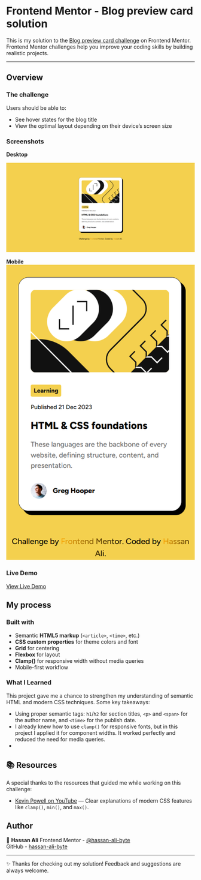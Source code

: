 # Frontend Mentor - Blog preview card solution

This is my solution to the [Blog preview card challenge](https://www.frontendmentor.io/challenges/blog-preview-card-ckPaj01IcS) on Frontend Mentor.  
Frontend Mentor challenges help you improve your coding skills by building realistic projects.

---

## Overview

### The challenge

Users should be able to:

- See hover states for the blog title
- View the optimal layout depending on their device’s screen size

### Screenshots

**Desktop**

![Desktop Screenshot](design/desktop-version.png)

**Mobile**  
![Mobile Screenshot](design/mobile-version.png)

### Live Demo

[View Live Demo](https://hassan-ali-byte.github.io/blog-preview-card-main/)

## My process

### Built with

- Semantic **HTML5 markup** (`<article>`, `<time>`, etc.)
- **CSS custom properties** for theme colors and font
- **Grid** for centering
- **Flexbox** for layout
- **Clamp()** for responsive width without media queries
- Mobile-first workflow

### What I Learned

This project gave me a chance to strengthen my understanding of semantic HTML and modern CSS techniques. Some key takeaways:

- Using proper semantic tags: `h1`/`h2` for section titles, `<p>` and `<span>` for the author name, and `<time>` for the publish date.
- I already knew how to use `clamp()` for responsive fonts, but in this project I applied it for component widths. It worked perfectly and reduced the need for media queries.
- 

## 📚 Resources
A special thanks to the resources that guided me while working on this challenge:

- [Kevin Powell on YouTube](https://www.youtube.com/@KevinPowell) — Clear explanations of modern CSS features like `clamp()`, `min()`, and `max()`.  

## Author

👤 **Hassan Ali**
Frontend Mentor - [@hassan-ali-byte](https://www.frontendmentor.io/profile/hassan-ali-byte)  
GitHub - [hassan-ali-byte](https://github.com/hassan-ali-byte)

---

✨ Thanks for checking out my solution! Feedback and suggestions are always welcome.
